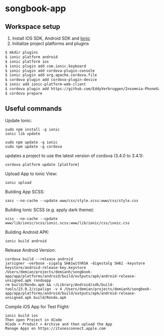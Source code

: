 songbook-app
============

## Workspace setup
1. Install iOS SDK, Android SDK and [Ionic](http://ionicframework.com/getting-started/)
2. Initialize project platforms and plugins

```bash
$ mkdir plugins
$ ionic platform android
$ ionic platform ios
$ ionic plugin add com.ionic.keyboard
$ ionic plugin add cordova-plugin-console
$ ionic plugin add org.apache.cordova.file
$ cordova plugin add cordova-plugin-device
$ ionic add ionic-platform-web-client
$ cordova plugin add https://github.com/EddyVerbruggen/Insomnia-PhoneGap-Plugin.
$ cordova prepare
```

## Useful commands

Update Ionic:

    sudo npm install -g ionic
    ionic lib update
    
    sudo npm update -g ionic
    sudo npm update -g cordova

updates a project to use the latest version of cordova (3.4.0 to 3.4.1):

    cordova platform update [platform] 

Upload App to Ionic View:

    ionic upload

Building App SCSS:

    sass --no-cache --update www/css/style.scss:www/css/style.css

Building Ionic SCSS (e.g. apply dark theme):

    scss --no-cache --update www/lib/ionic/scss/ionic.scss:www/lib/ionic/css/ionic.css


Building Android APK:

    ionic build android

Release Android Version:

    cordova build --release android
    jarsigner -verbose -sigalg SHA1withRSA -digestalg SHA1 -keystore keystore/android-release-key.keystore /Users/demian/projects/demianh/songbook-app/app/platforms/android/build/outputs/apk/android-release-unsigned.apk rondoapp
    rm build/Rondo.apk && ~/Library/Android/sdk/build-tools/23.0.2/zipalign -v 4 /Users/demian/projects/demianh/songbook-app/app/platforms/android/build/outputs/apk/android-release-unsigned.apk build/Rondo.apk
    

Compile iOS App for Test Flight:

    ionic build ios
    Then open Project in XCode
    XCode > Product > Archive and then upload the App
    Manage Apps on https://itunesconnect.apple.com
